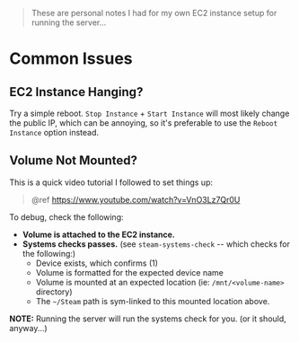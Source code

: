 > These are personal notes I had for my own EC2 instance setup for running the server...

# Common Issues

## EC2 Instance Hanging?

Try a simple reboot. `Stop Instance` + `Start Instance` will most likely change the public IP, which can be annoying, so it's preferable to use the `Reboot Instance` option instead.

## Volume Not Mounted?

This is a quick video tutorial I followed to set things up:
> @ref https://www.youtube.com/watch?v=VnO3Lz7Qr0U

To debug, check the following:

- **Volume is attached to the EC2 instance.**
- **Systems checks passes.** (see `steam-systems-check` -- which checks for the following:)
  - Device exists, which confirms (1)
  - Volume is formatted for the expected device name
  - Volume is mounted at an expected location (ie: `/mnt/<volume-name>` directory)
  - The `~/Steam` path is sym-linked to this mounted location above.

**NOTE:** Running the server will run the systems check for you. (or it should, anyway...)

